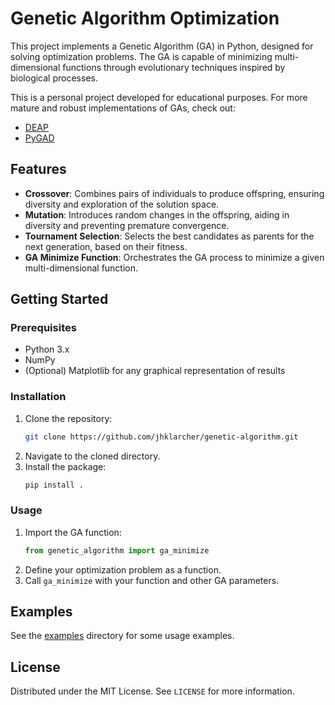 # Genetic Algorithm Optimization

This project implements a Genetic Algorithm (GA) in Python, designed for solving optimization problems. The GA is capable of minimizing multi-dimensional functions through evolutionary techniques inspired by biological processes.

This is a personal project developed for educational purposes. For more mature and robust implementations of GAs, check out:

- [DEAP](https://github.com/DEAP/deap)
- [PyGAD](https://github.com/ahmedfgad/GeneticAlgorithmPython)

## Features

- **Crossover**: Combines pairs of individuals to produce offspring, ensuring diversity and exploration of the solution space.
- **Mutation**: Introduces random changes in the offspring, aiding in diversity and preventing premature convergence.
- **Tournament Selection**: Selects the best candidates as parents for the next generation, based on their fitness.
- **GA Minimize Function**: Orchestrates the GA process to minimize a given multi-dimensional function.

## Getting Started

### Prerequisites

- Python 3.x
- NumPy
- (Optional) Matplotlib for any graphical representation of results

### Installation

1. Clone the repository:
   ```sh
   git clone https://github.com/jhklarcher/genetic-algorithm.git
   ```
2. Navigate to the cloned directory.
3. Install the package:
   ```sh
   pip install .
   ```

### Usage

1. Import the GA function:
   ```python
   from genetic_algorithm import ga_minimize
   ```
2. Define your optimization problem as a function.
3. Call `ga_minimize` with your function and other GA parameters.

## Examples

See the [examples](examples) directory for some usage examples.

## License

Distributed under the MIT License. See `LICENSE` for more information.
